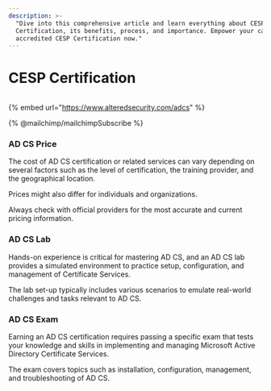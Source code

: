 ```yaml
---
description: >-
  "Dive into this comprehensive article and learn everything about CESP
  Certification, its benefits, process, and importance. Empower your career with
  accredited CESP Certification now."
---
```


# CESP Certification

<figure><img src=".gitbook/assets/ADCS-Diagram-transperent-BG-min.webp" alt=""><figcaption></figcaption></figure>

{% embed url="https://www.alteredsecurity.com/adcs" %}

{% @mailchimp/mailchimpSubscribe %}

### **AD CS Price**

The cost of AD CS certification or related services can vary depending on several factors such as the level of certification, the training provider, and the geographical location.&#x20;

Prices might also differ for individuals and organizations.&#x20;

Always check with official providers for the most accurate and current pricing information.

### **AD CS Lab**

Hands-on experience is critical for mastering AD CS, and an AD CS lab provides a simulated environment to practice setup, configuration, and management of Certificate Services.&#x20;

The lab set-up typically includes various scenarios to emulate real-world challenges and tasks relevant to AD CS.

### **AD CS Exam**

Earning an AD CS certification requires passing a specific exam that tests your knowledge and skills in implementing and managing Microsoft Active Directory Certificate Services.&#x20;

The exam covers topics such as installation, configuration, management, and troubleshooting of AD CS.
